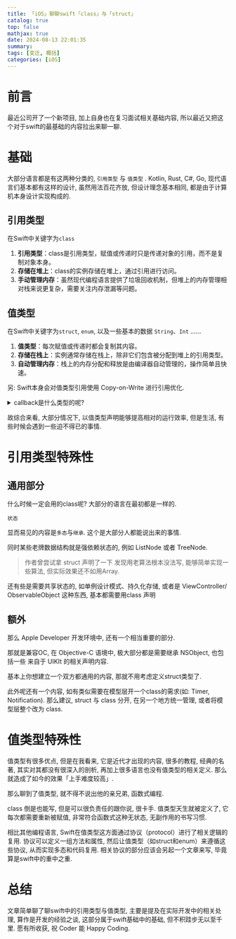 ```yaml
---
title: 「iOS」聊聊swift「class」与「struct」
catalog: true
top: false
mathjax: true
date: 2024-08-13 22:01:35
summary:
tags: [变迁, 概括]
categories: [iOS]
---
```


# 前言

最近公司开了一个新项目, 加上自身也在复习面试相关基础内容, 所以最近又把这个对于swift的最基础的内容拉出来聊一聊.

# 基础

大部分语言都是有这两种分类的, `引用类型` 与 `值类型` . Kotlin, Rust, C#, Go, 现代语言们基本都有这样的设计, 虽然用法百花齐放, 但设计理念基本相同, 都是由于计算机本身设计实现构成的.

## 引用类型 

在Swift中关键字为`class`

1. **引用类型**：class是引用类型，赋值或传递时只是传递对象的引用，而不是复制对象本身。
2. **存储在堆上**：class的实例存储在堆上，通过引用进行访问。
3. **手动管理内存**：虽然现代编程语言提供了垃圾回收机制，但堆上的内存管理相对栈来说更复杂，需要关注内存泄漏等问题。

## 值类型

在Swift中关键字为`struct`, `enum`, 以及一些基本的数据 `String`、`Int` ......

1. **值类型**：每次赋值或传递时都会复制其内容。
2. **存储在栈上**：实例通常存储在栈上，除非它们包含被分配到堆上的引用类型。
3. **自动管理内存**：栈上的内存分配和释放是由编译器自动管理的，操作简单且快速。

另: Swift本身会对值类型引用使用 Copy-on-Write 进行引用优化.

<details>
  <summary>callback是什么类型的呢?</summary>
	普通的回调（callback）是值类型，大部分语言都有尾调用优化。尾调用优化的核心在于通过优化尾递归和尾调用的栈空间使用，通过替换或跳转技术来减少栈深度。<br>
  然而，如果回调作为逃逸闭包存在，那么它就是引用类型了。<br>
</details>

故综合来看, 大部分情况下, 以值类型声明能够提高相对的运行效率, 但是生活, 有些时候会遇到一些迫不得已的事情.

# 引用类型特殊性

## 通用部分

什么时候一定会用的class呢? 大部分的语言在最初都是一样的.

`状态`

显而易见的内容是`多态`与`继承`. 这个是大部分人都能说出来的事情.

同时某些老牌数据结构就是强依赖状态的, 例如 ListNode 或者 TreeNode.

> 作者曾尝试拿 struct 声明了一下 发现用老算法根本没法写, 能够简单实现一些算法, 但实际效果还不如用Array.

还有些是需要共享状态的, 如单例设计模式、持久化存储, 或者是 ViewController/ ObservableObject 这种东西, 基本都需要用class 声明

## 额外

那么 Apple Developer 开发环境中, 还有一个相当重要的部分.

那就是兼容OC, 在 Objective-C 语境中, 极大部分都是需要继承 NSObject, 也包括一些 来自于 UIKIt 的相关声明内容.

基本上你想建立一个双方都通用的内容, 那就不用考虑定义struct类型了.

此外呢还有一个内容, 如有类似需要在模型层开一个class的需求(如: Timer, Notification). 那么建议, struct 与 class 分开, 在另一个地方统一管理, 或者将模型层整个改为 class.

# 值类型特殊性

值类型有很多优点, 但是在我看来, 它是近代才出现的内容, 很多的教程, 经典的名著, 其实对其都没有很深入的剖析, 再加上很多语言也没有值类型的相关定义. 那么就造成了如今的效果「上手难度较高」.

那么聊到了值类型, 就不得不说出他的亲兄弟, 函数式编程.

class 倒是也能写, 但是可以很负责任的跟你说, 很卡手. 值类型天生就被定义了, 它每次都需要重新被赋值, 非常符合函数式这种无状态, 无副作用的书写习惯.

相比其他编程语言, Swift在值类型这方面通过协议（protocol）进行了相关逻辑的复用. 协议可以定义一组方法和属性, 然后让值类型（如struct和enum）来遵循这些协议, 从而实现多态和代码复用. 相关协议的部分应该会另起一个文章来写, 毕竟算是swift中的重中之重.

# 总结

文章简单聊了聊swift中的引用类型与值类型, 主要是提及在实际开发中的相关处理, 算作是开发的经验之谈, 这部分属于swift基础中的基础, 但不积跬步无以至千里. 愿有所收获, 祝 Coder 能 Happy Coding.



